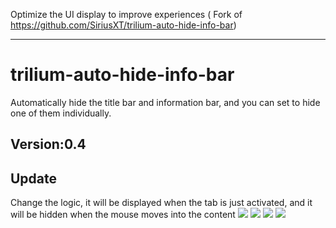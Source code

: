 Optimize the UI display to improve experiences ( Fork of https://github.com/SiriusXT/trilium-auto-hide-info-bar)

-----

 # trilium-auto-hide-info-bar
 Automatically hide the title bar and information bar, and you can set to hide one of them individually.
## Version:0.4
## Update
Change the logic, it will be displayed when the tab is just activated, and it will be hidden when the mouse moves into the content
![](./img/0.png)
![](./img/1.png)
![](./img/2.png)
![](./img/3.png)
 

